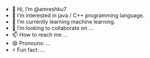 - 👋 Hi, I’m @amreshku7
- 👀 I’m interested in java / C++ programming language.
- 🌱 I’m currently learning machine learning.
- 💞️ I’m looking to collaborate on ...
- 📫 How to reach me ...
- 😄 Pronouns: ...
- ⚡ Fun fact: ...

<!---
amreshku77/amreshku77 is a ✨ special ✨ repository because its `README.md` (this file) appears on your GitHub profile.
You can click the Preview link to take a look at your changes.
--->
